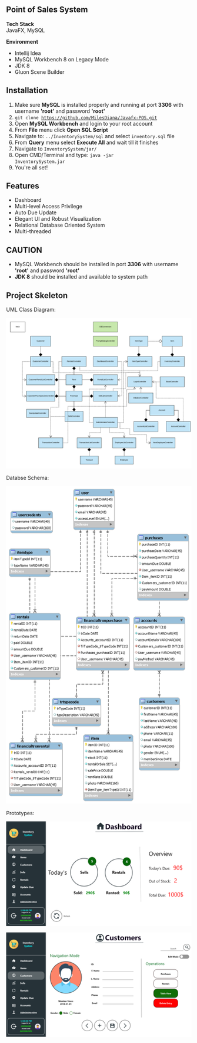 ## Point of Sales System

**Tech Stack**
<br>JavaFX, MySQL


**Environment**
- Intellij Idea
- MySQL Workbench 8 on Legacy Mode
- JDK 8
- Gluon Scene Builder

## Installation
1. Make sure **MySQL** is installed properly and running at port **3306** with username **'root'** and password **'root'** 
2. <code>git clone https://github.com/MilesDiana/Javafx-POS.git</code>
3. Open **MySQL Workbench** and login to your root account
4. From **File** menu click **Open SQL Script**
5. Navigate to: <code>../InventorySystem/sql</code> and select <code>inventory.sql</code> file
6. From **Query** menu select **Execute All** and wait till it finishes
7. Navigate to <code>InventorySystem/jar/</code>
8. Open CMD/Terminal and type: <code>java -jar InventorySystem.jar</code>
9. You're all set!
 
## Features
- Dashboard
- Multi-level Access Privilege
- Auto Due Update
- Elegant UI and Robust Visualization
- Relational Database Oriented System
- Multi-threaded


## CAUTION
- MySQL Workbench should be installed in port **3306** with username **'root'** and password **'root'**
- **JDK 8** should be installed and available to system path


## Project Skeleton
UML Class Diagram:

![UML](images/diagrams/simplified-uml.png)

Databse Schema:

![EER Diagram](images/diagrams/schema.png)

Prototypes:

![Dashboard](images/prototypes/Dashboard.png)

![Dashboard](images/prototypes/Customers.png)




